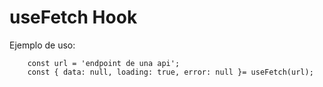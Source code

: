 # useFetch Hook

Ejemplo de uso:
```
    const url = 'endpoint de una api';
    const { data: null, loading: true, error: null }= useFetch(url);
```
